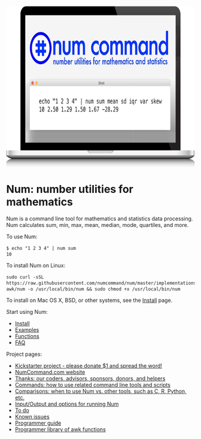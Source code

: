 <img width="750" height="430" src="assets/images/splash/splash-960x550.jpg" />

# Num: number utilities for mathematics

Num is a command line tool for mathematics and statistics data processing.<br>Num calculates sum, min, max, mean, median, mode, quartiles, and more.

To use Num:

    $ echo "1 2 3 4" | num sum
    10

To install Num on Linux:

    sudo curl -sSL https://raw.githubusercontent.com/numcommand/num/master/implementations/num-awk/num -o /usr/local/bin/num && sudo chmod +x /usr/local/bin/num

To install on Mac OS X, BSD, or other systems, see the [Install](doc/install.md) page.

Start using Num:

* [Install](doc/install.md)
* [Examples](doc/examples.md)
* [Functions](doc/functions.md)
* [FAQ](doc/faq.md)

Project pages:

* [Kickstarter project - please donate $1 and spread the word!](https://www.kickstarter.com/projects/joelparkerhenderson/num-number-utilities-for-mathematics)
* [NumCommand.com website](http://www.numcommand.com)
* [Thanks: our coders, advisors, sponsors, donors, and helpers](doc/thanks.md)
* [Commands: how to use related command line tools and scripts](doc/commands.md)
* [Comparisons: when to use Num vs. other tools, such as C, R, Python, etc.](doc/comparisons.md)
* [Input/Output and options for running Num](doc/input-output-options.md)
* [To do](doc/todo.md)
* [Known issues](doc/known-issues.md)
* [Programmer guide](doc/programmer-guide.md)
* [Programmer library of awk functions](doc/programmer-library-of-awk-functions.md)

